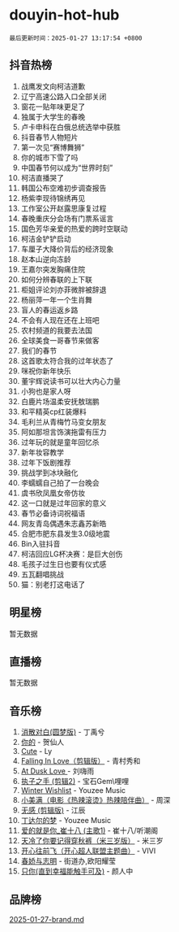 # douyin-hot-hub

`最后更新时间：2025-01-27 13:17:54 +0800`

## 抖音热榜

1. 战鹰发文向柯洁道歉
1. 辽宁高速公路入口全部关闭
1. 窗花一贴年味更足了
1. 独属于大学生的春晚
1. 卢卡申科在白俄总统选举中获胜
1. 抖音春节人物短片
1. 第一次见“赛博舞狮”
1. 你的城市下雪了吗
1. 中国春节何以成为“世界时刻”
1. 柯洁直播哭了
1. 韩国公布空难初步调查报告
1. 杨紫李现待锦绣再见
1. 工作室公开赵露思康复过程
1. 春晚重庆分会场有门票系谣言
1. 国色芳华亲爱的热爱的跨时空联动
1. 柯洁金铲铲启动
1. 车厘子大降价背后的经济现象
1. 赵本山逆向冻龄
1. 王嘉尔突发胸痛住院
1. 如何分辨春联的上下联
1. 柜姐评论刘亦菲微胖被辞退
1. 杨丽萍一年一个生肖舞
1. 盲人的春运返乡路
1. 不会有人现在还在上班吧
1. 农村频道的我要去法国
1. 全球美食一哥春节来做客
1. 我们的春节
1. 这首歌太符合我的过年状态了
1. 咪祝你新年快乐
1. 董宇辉说读书可以壮大内心力量
1. 小狗也是家人呀
1. 白鹿片场温柔安抚敖瑞鹏
1. 和平精英cp红装爆料
1. 毛利兰从青梅竹马变女朋友
1. 阿如那坦言饰演拖雷有压力
1. 过年玩的就是童年回忆杀
1. 新年妆容教学
1. 过年下饭剧推荐
1. 挑战学到冰块融化
1. 李蠕蠕自己拍了一台晚会
1. 虞书欣凤凰女帝仿妆
1. 这一口就是过年回家的意义
1. 春节必备诗词祝福语
1. 网友青岛偶遇朱志鑫苏新皓
1. 合肥市肥东县发生3.0级地震
1. Bin入驻抖音
1. 柯洁回应LG杯决赛：是巨大创伤
1. 毛孩子过生日也要有仪式感
1. 五瓦翻唱挑战
1. 猫：别老打这电话了

## 明星榜

暂无数据

## 直播榜

暂无数据

## 音乐榜

1. [消散对白(圆梦版)](https://sf5-hl-cdn-tos.douyinstatic.com/obj/tos-cn-ve-2774/og4jB5I5IizzoZVAAAzWgBMAsMDWoArfwBOiFs) - 丁禹兮
1. [你的](https://sf5-hl-cdn-tos.douyinstatic.com/obj/tos-cn-ve-2774/oYuIeKf42jB7sEV6B2upMdpYAgfrQWj0FeRegh) - 贺仙人
1. [Cute](https://sf5-hl-cdn-tos.douyinstatic.com/obj/tos-cn-ve-2774/o4IbIzHWKAAB4wsS5qMBRiiAlEBGTpQRNfFvuo) - Ly
1. [Falling In Love（剪辑版）](https://sf5-hl-cdn-tos.douyinstatic.com/obj/tos-cn-ve-2774/o8ajpA8zzgBPahbBIO8AcKGBLJezFCRd1wfP9f) - 青村秀和
1. [ At Dusk  Love ](https://sf5-hl-cdn-tos.douyinstatic.com/obj/tos-cn-ve-2774/o8CrpCf5CaYgI4ZrtQgMQAFEfuGqNnRSDQAPBc) - 刘嗨雨
1. [执子之手 (剪辑2)](https://sf5-hl-cdn-tos.douyinstatic.com/obj/tos-cn-ve-2774/oUoZLQjCc31XzqsBnBQUNgeKtYPBcgbFDwtfcu) - 宝石Gem\哩哩
1. [Winter Wishlist](https://sf5-hl-cdn-tos.douyinstatic.com/obj/tos-cn-ve-2774/oIIgUOeamCFCVAzxN6MFRLIBlLGpUqQxeeHrLE) - Youzee Music
1. [小美满（电影《热辣滚烫》热辣陪伴曲）](https://sf5-hl-cdn-tos.douyinstatic.com/obj/tos-cn-ve-2774/o0GAn2lSgfZIDUgtevCGDQYnFg4CwnrBaxbTZL) - 周深
1. [无感 (剪辑版)](https://sf5-hl-cdn-tos.douyinstatic.com/obj/tos-cn-ve-2774/o0eIsUzJBDlQaQFC5OFlgbMEZC1TFYBftOBn6p) - 江辰
1. [丁达尔的梦](https://sf5-hl-cdn-tos.douyinstatic.com/obj/tos-cn-ve-2774/oMU3WirUZBVQkAC9ccG5P2IQirziZM2RTInUY) - Youzee Music
1. [爱的就是你_崔十八 (主歌1)](https://sf5-hl-cdn-tos.douyinstatic.com/obj/tos-cn-ve-2774/oI5BO5DhFZ6UTcNCnZaOCBLtZ7WIMQGfgnXf5E) - 崔十八/听潮阁
1. [天冷了你要记得穿秋裤（米三岁版）](https://sf6-cdn-tos.douyinstatic.com/obj/tos-cn-ve-2774/oQlIwVIDWiZ6BQilAorS7MA0AgCkQDvcZAdm1) - 米三岁
1. [开心往前飞（开心超人联盟主题曲）](https://sf5-hl-cdn-tos.douyinstatic.com/obj/tos-cn-ve-2774/9d8fb7c82cf1421fb93a9fe925275e0a) - VIVI
1. [春娇与志明](https://sf5-hl-cdn-tos.douyinstatic.com/obj/tos-cn-ve-2774/e530d8fceb7044b39707d7f9ff54add1) - 街道办,欧阳耀莹
1. [只你(直到幸福能触手可及)](https://sf3-cdn-tos.douyinstatic.com/obj/tos-cn-ve-2774/o0lBkRDzFTeaVSUz3ZZSCBVtZ5DIMQGfgmEAuE) - 颜人中

## 品牌榜

[2025-01-27-brand.md](2025-01-27-brand.md)
